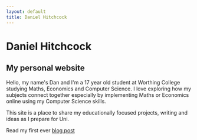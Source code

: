 ```yaml
---
layout: default
title: Daniel Hitchcock
---
```

# Daniel Hitchcock
## My personal website

Hello, my name's Dan and I'm a 17 year old student at Worthing College studying Maths, Economics and Computer Science. I love exploring how my subjects connect together especially by implementing Maths or Economics online using my Computer Science skills.

This site is a place to share my educationally focused projects, writing and ideas as I prepare for Uni.

Read my first ever [blog post](./blog/)